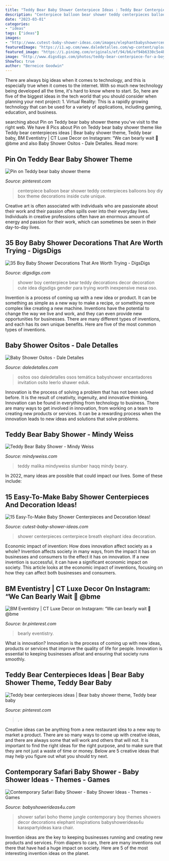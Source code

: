 ```yaml
---
title: "Teddy Bear Baby Shower Centerpiece Ideas : Teddy Bear Centerpieces Ideas"
description: "Centerpiece balloon bear shower teddy centerpieces balloons boy diy box theme decorations inside cute unique"
date: "2023-03-01"
categories:
- "ideas"
tags: ["ideas"]
images:
- "http://www.cutest-baby-shower-ideas.com/images/elephantbabyshowercenterpiece.jpg"
featuredImage: "https://i1.wp.com/www.daledetalles.com/wp-content/uploads/2016/02/ositos5.jpg"
featured_image: "https://i.pinimg.com/originals/ef/94/b6/ef94b6330c5e4b0ab6125fe8ef07201e.jpg"
image: "http://www.digsdigs.com/photos/teddy-bear-centerpiece-for-a-boy-baby-shower.jpg"
ShowToc: true
author: "Berneice Goodwin"
---
```



There are always big ideas when it comes to technology, and this is especially true when it comes to the internet. With so much new technology being developed all the time, it's hard to know where to start. So, here are five of the biggest ideas in the tech world that you should consider when planning your next project: 1. Virtual Reality: This is a rapidly growing technology that can be used for a variety of applications, including gaming, education, and business.

	

		
searching about Pin on Teddy bear baby shower theme you've visit to the right web. We have 8 Pics about Pin on Teddy bear baby shower theme like Teddy bear centerpieces ideas | Bear baby shower theme, Teddy bear baby, BM Eventistry | CT Luxe Decor on Instagram: “We can bearly wait 🧸 @bme and also Baby Shower Ositos - Dale Detalles. Read more:
		
    
## Pin On Teddy Bear Baby Shower Theme

<img loading=lazy src="https://i.pinimg.com/736x/62/fa/03/62fa033f6ef5142814f4e078deec09e2.jpg" onerror="this.onerror=null;this.src='https://tse2.mm.bing.net/th?id=OIP.4S62eSBczgubVveSANonawHaLJ&amp;pid=15.1';" alt="Pin on Teddy bear baby shower theme">

_Source: pinterest.com_

>centerpiece balloon bear shower teddy centerpieces balloons boy diy box theme decorations inside cute unique. 

	

Creative art is often associated with individuals who are passionate about their work and their passion often spills over into their everyday lives. Individuals in creative professions often have an enormous amount of energy and passion for their work, which can sometimes be seen in their day-to-day lives.

    
## 35 Boy Baby Shower Decorations That Are Worth Trying - DigsDigs

<img loading=lazy src="http://www.digsdigs.com/photos/teddy-bear-centerpiece-for-a-boy-baby-shower.jpg" onerror="this.onerror=null;this.src='https://tse3.mm.bing.net/th?id=OIP.QFfyFOcjXcAb8VdttWlyjgHaNK&amp;pid=15.1';" alt="35 Boy Baby Shower Decorations That Are Worth Trying - DigsDigs">

_Source: digsdigs.com_

>shower boy centerpiece bear teddy decorations decor decoration cute idea digsdigs gender para trying worth inexpensive mesa oso. 

	

Invention is a process of coming up with a new idea or product. It can be something as simple as a new way to make a recipe, or something more complex like creating a new machine. Inventions have the potential to change the way we live and work, and they can even provide new opportunities for businesses. There are many different types of inventions, and each has its own unique benefits. Here are five of the most common types of inventions.

    
## Baby Shower Ositos - Dale Detalles

<img loading=lazy src="https://i1.wp.com/www.daledetalles.com/wp-content/uploads/2016/02/ositos5.jpg" onerror="this.onerror=null;this.src='https://tse4.mm.bing.net/th?id=OIP.tjjrpHszuSfadyzXRB4fhQHaLH&amp;pid=15.1';" alt="Baby Shower Ositos - Dale Detalles">

_Source: daledetalles.com_

>ositos oso daledetalles osos temática babyshower encantadores invitation osito leerlo shawer eduk. 

	

Innovation is the process of solving a problem that has not been solved before. It is the result of creativity, ingenuity, and innovative thinking. Innovation can be found in everything from technology to business. There are many ways to get involved in innovation, from working on a team to creating new products or services. It can be a rewarding process when the innovation leads to new ideas and solutions that solve problems.

    
## Teddy Bear Baby Shower - Mindy Weiss

<img loading=lazy src="https://mindyweiss.com/wp-content/uploads/2020/05/malika-baby-shower-108.jpg" onerror="this.onerror=null;this.src='https://tse4.mm.bing.net/th?id=OIP.g5LVG9WLQZjcZYsUZFsOSQHaLG&amp;pid=15.1';" alt="Teddy Bear Baby Shower - Mindy Weiss">

_Source: mindyweiss.com_

>teddy malika mindyweiss slumber haqq mindy beary. 

	

In 2022, many ideas are possible that could impact our lives. Some of these include: 

    
## 15 Easy-To-Make Baby Shower Centerpieces And Decoration Ideas!

<img loading=lazy src="http://www.cutest-baby-shower-ideas.com/images/elephantbabyshowercenterpiece.jpg" onerror="this.onerror=null;this.src='https://tse2.mm.bing.net/th?id=OIP.yQxDEz-5xBwn2Ja_Gku0qAHaLH&amp;pid=15.1';" alt="15 Easy-To-Make Baby Shower Centerpieces and Decoration Ideas!">

_Source: cutest-baby-shower-ideas.com_

>shower centerpieces centerpiece breath elephant idea decoration. 

	

Economic impact of invention: How does innovation affect society as a whole?
Invention affects society in many ways, from the impact it has on businesses and consumers to the effect it has on innovation. If a new invention is successful, it can have a significant economic impact on society. This article looks at the economic impact of inventions, focusing on how they can affect both businesses and consumers.

    
## BM Eventistry | CT Luxe Decor On Instagram: “We Can Bearly Wait 🧸 @bme

<img loading=lazy src="https://i.pinimg.com/736x/44/36/1e/44361e785bfb179e73e36fed17c5cf39.jpg" onerror="this.onerror=null;this.src='https://tse1.mm.bing.net/th?id=OIP.Dx3IdSS1bxvaInwDfOaBiQHaHh&amp;pid=15.1';" alt="BM Eventistry | CT Luxe Decor on Instagram: “We can bearly wait 🧸 @bme">

_Source: br.pinterest.com_

>bearly eventistry. 

	

What is innovation?
Innovation is the process of coming up with new ideas, products or services that improve the quality of life for people. Innovation is essential to keeping businesses afloat and ensuring that society runs smoothly.

    
## Teddy Bear Centerpieces Ideas | Bear Baby Shower Theme, Teddy Bear Baby

<img loading=lazy src="https://i.pinimg.com/originals/ef/94/b6/ef94b6330c5e4b0ab6125fe8ef07201e.jpg" onerror="this.onerror=null;this.src='https://tse3.mm.bing.net/th?id=OIP.Aw4fza5yH8YhG--FW0yakAHaJ4&amp;pid=15.1';" alt="Teddy bear centerpieces ideas | Bear baby shower theme, Teddy bear baby">

_Source: pinterest.com_

>. 

	

Creative ideas can be anything from a new restaurant idea to a new way to market a product. There are so many ways to come up with creative ideas, and there are always some that will work and others that will not. It is important to find the right ideas for the right purpose, and to make sure that they are not just a waste of time or money. Below are 5 creative ideas that may help you figure out what you should try next.

    
## Contemporary Safari Baby Shower - Baby Shower Ideas - Themes - Games

<img loading=lazy src="https://babyshowerideas4u.com/wp-content/uploads/2016/07/Contemporary-Safari-Baby-Shower-Elephant.jpg" onerror="this.onerror=null;this.src='https://tse1.mm.bing.net/th?id=OIP.z28td5wVGpMgUMEUOy1bggHaJv&amp;pid=15.1';" alt="Contemporary Safari Baby Shower - Baby Shower Ideas - Themes - Games">

_Source: babyshowerideas4u.com_

>shower safari boho theme jungle contemporary boy themes showers decor decorations elephant inspirations babyshowerideas4u karaspartyideas kara chair. 

	

Invention ideas are the key to keeping businesses running and creating new products and services. From diapers to cars, there are many inventions out there that have had a huge impact on society. Here are 5 of the most interesting invention ideas on the planet.

